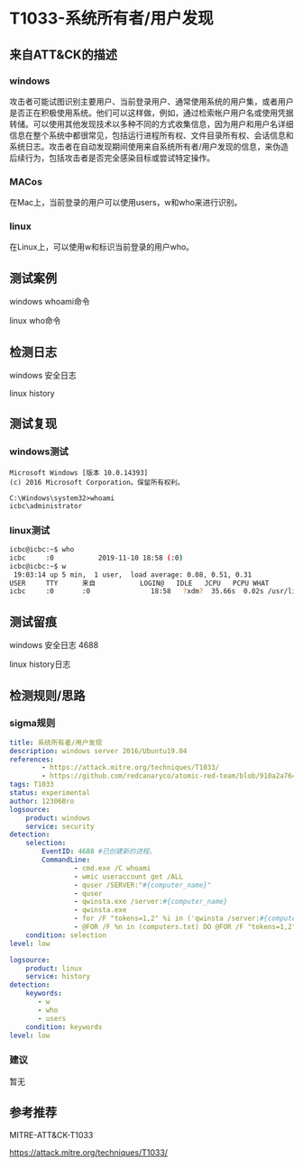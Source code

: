 # T1033-系统所有者/用户发现

## 来自ATT&CK的描述

### windows

攻击者可能试图识别主要用户、当前登录用户、通常使用系统的用户集，或者用户是否正在积极使用系统。他们可以这样做，例如，通过检索帐户用户名或使用凭据转储。可以使用其他发现技术以多种不同的方式收集信息，因为用户和用户名详细信息在整个系统中都很常见，包括运行进程所有权、文件目录所有权、会话信息和系统日志。攻击者在自动发现期间使用来自系统所有者/用户发现的信息，来伪造后续行为，包括攻击者是否完全感染目标或尝试特定操作。

### MACos

在Mac上，当前登录的用户可以使用users，w和who来进行识别。

### linux

在Linux上，可以使用w和标识当前登录的用户who。

## 测试案例

windows whoami命令

linux who命令

## 检测日志

windows 安全日志

linux history

## 测试复现

### windows测试

```dos
Microsoft Windows [版本 10.0.14393]
(c) 2016 Microsoft Corporation。保留所有权利。

C:\Windows\system32>whoami
icbc\administrator
```

### linux测试

```bash
icbc@icbc:~$ who
icbc     :0           2019-11-10 18:58 (:0)
icbc@icbc:~$ w
 19:03:14 up 5 min,  1 user,  load average: 0.08, 0.51, 0.31
USER     TTY      来自           LOGIN@   IDLE   JCPU   PCPU WHAT
icbc     :0       :0               18:58   ?xdm?  35.66s  0.02s /usr/lib/gdm3/g
```

## 测试留痕

windows 安全日志 4688

linux history日志

## 检测规则/思路

### sigma规则

```yml
title: 系统所有者/用户发现
description: windows server 2016/Ubuntu19.04
references: 
        - https://attack.mitre.org/techniques/T1033/
        - https://github.com/redcanaryco/atomic-red-team/blob/910a2a764a66b0905065d8bdedb04b37049a85db/atomics/T1033/T1033.md
tags: T1033
status: experimental
author: 12306Bro
logsource:
    product: windows
    service: security
detection:
    selection:
        EventID: 4688 #已创建新的进程。
        CommandLine:
                - cmd.exe /C whoami
                - wmic useraccount get /ALL
                - quser /SERVER:"#{computer_name}"
                - quser
                - qwinsta.exe /server:#{computer_name}
                - qwinsta.exe
                - for /F "tokens=1,2" %i in ('qwinsta /server:#{computer_name} ^| findstr "Active Disc"') do @echo %i | find /v "#" | find /v "console" || echo %j > usernames.txt
                - @FOR /F %n in (computers.txt) DO @FOR /F "tokens=1,2" %i in ('qwinsta /server:%n ^| findstr "Active Disc"') do @echo %i | find /v "#" | find /v "console" || echo %j > usernames.txt
    condition: selection
level: low
```

```yml
logsource:
    product: linux
    service: history
detection:
    keywords:
       - w
       - who
       - users
    condition: keywords
level: low
```

### 建议

暂无

## 参考推荐

MITRE-ATT&CK-T1033

<https://attack.mitre.org/techniques/T1033/>
